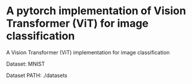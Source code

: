 # A pytorch implementation of Vision Transformer (ViT) for image classification
A Vision Transformer (ViT) implementation for image classification

Dataset: MNIST 

Dataset PATH: ./datasets
